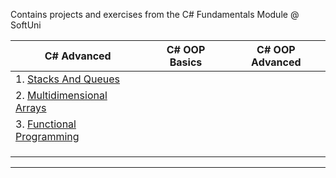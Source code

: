 Contains projects and exercises from the C# Fundamentals Module @ SoftUni


| C# Advanced           | C# OOP Basics | C# OOP Advanced  |
|-----------------------|:----------------------:|:------:|
|1. [Stacks And Queues](https://github.com/jackofdiamond5/Software-University/tree/master/C%23%20Fundamentals/C%23%20Advanced/Stacks%20And%20Queues)                   |                        |                            
|2. [Multidimensional Arrays](https://github.com/jackofdiamond5/Software-University/tree/master/C%23%20Fundamentals/C%23%20Advanced/Multidimensional%20Arrays)                       |                        |                       
|3. [Functional Programming](https://github.com/jackofdiamond5/Software-University/tree/master/C%23%20Fundamentals/C%23%20Advanced/Functional%20Programming)                      |                        |                
|                       |                        |                 
|                       |                        |              
|                       |                        |                  
-----
